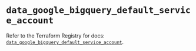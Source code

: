 # `data_google_bigquery_default_service_account`

Refer to the Terraform Registry for docs: [`data_google_bigquery_default_service_account`](https://registry.terraform.io/providers/hashicorp/google/5.30.0/docs/data-sources/bigquery_default_service_account).
